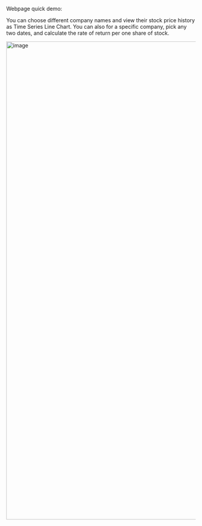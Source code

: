 Webpage quick demo:

You can choose different company names and view their stock price history as Time Series Line Chart. You can also for a specific company, pick any two dates, and calculate the rate of return per one share of stock. 

<img width="1274" alt="image" src="https://github.com/user-attachments/assets/1071c92c-613b-42d8-93c8-2f62c457e5da">



